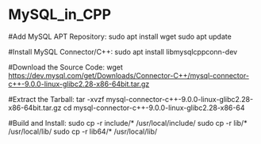 # MySQL_in_CPP

#Add MySQL APT Repository:
sudo apt install wget
sudo apt update

#Install MySQL Connector/C++:
sudo apt install libmysqlcppconn-dev

#Download the Source Code: 
 wget https://dev.mysql.com/get/Downloads/Connector-C++/mysql-connector-c++-9.0.0-linux-glibc2.28-x86-64bit.tar.gz

#Extract the Tarball:
tar -xvzf mysql-connector-c++-9.0.0-linux-glibc2.28-x86-64bit.tar.gz
cd mysql-connector-c++-9.0.0-linux-glibc2.28-x86-64

#Build and Install:
sudo cp -r include/* /usr/local/include/
sudo cp -r lib/* /usr/local/lib/
sudo cp -r lib64/* /usr/local/lib/

